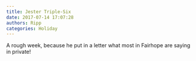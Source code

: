 ```yaml
---
title: Jester Triple-Six
date: 2017-07-14 17:07:28
authors: Ripp
categories: Holiday
---
```


 A rough week, because he put in a letter what most in Fairhope are saying in private!